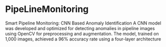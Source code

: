 # PipeLineMonitoring
Smart Pipeline Monitoring: CNN Based Anomaly Identification
A CNN model was developed and optimized for detecting anomalies in pipeline images using OpenCV for
preprocessing and augmentation. The model, trained on 1,000 images, achieved a 96% accuracy rate using
a four-layer architecture

